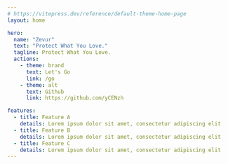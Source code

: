 ```yaml
---
# https://vitepress.dev/reference/default-theme-home-page
layout: home

hero:
  name: "Zevur"
  text: "Protect What You Love."
  tagline: Protect What You Love.
  actions:
    - theme: brand
      text: Let's Go
      link: /go
    - theme: alt
      text: Github
      link: https://github.com/yCENzh

features:
  - title: Feature A
    details: Lorem ipsum dolor sit amet, consectetur adipiscing elit
  - title: Feature B
    details: Lorem ipsum dolor sit amet, consectetur adipiscing elit
  - title: Feature C
    details: Lorem ipsum dolor sit amet, consectetur adipiscing elit
---
```


